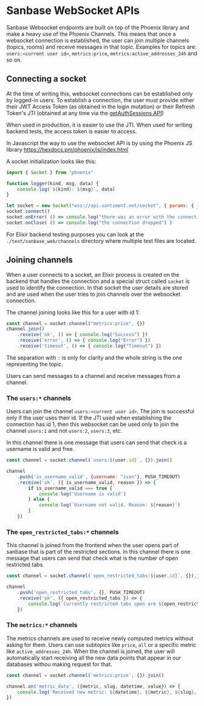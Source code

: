 # Sanbase WebSocket APIs

Sanbase Websocket endpoints are built on top of the Phoenix library and make a
heavy use of the Phoenix Channels. This means that once a websocket connection
is established, the user can join multiple channels (topics, rooms) and receive
messages in that topic. Examples for topics are: `users:<current user id>`,
`metrics:price`, `metrics:active_addresses_24h` and so on.

## Connecting a socket

At the time of writing this, websocket connections can be established only by
logged-in users. To establish a connection, the user must provide either their
JWT Access Token (as obtained in the login mutation) or their Refresh Token's
JTI (obtained at any time via the [getAuthSessions
API](https://api.santiment.net/graphiql?query=%7B%0A%20%20getAuthSessions%20%7B%0A%20%20%20%20jti%0A%20%20%20%20isCurrent%0A%20%20%7D%0A%7D%0A))

When used in production, it is easier to use the JTI. When used for writing backend tests, the access token is easier to access.

In Javascript the way to use the websocket API is by using the Phoenix JS library https://hexdocs.pm/phoenix/js/index.html

A socket initialization looks like this:
```js
import { Socket } from "phoenix"

function logger(kind, msg, data) {
    console.log(`${kind}: ${msg}`, data)
}

let socket = new Socket("wss://api.santiment.net/socket", { params: { jti: "your-jti-goes-here" }})
socket.connect()
socket.onError( () => console.log("there was an error with the connection!") )
socket.onClose( () => console.log("the connection dropped") )
```

For Elixir backend testing purposes you can look at the `./test/sanbase_web/channels` directory where multiple test files are located.

## Joining channels

When a user connects to a socket, an Elixir process is created on the backend that handles the connection and a special struct called `socket` is used to identify the connection.
In that socket the user details are stored and are used when the user tries to join channels over the websocket connection.

The channel joining looks like this for a user with id 1:
```js
const channel = socket.channel("metrics:price", {})
channel.join()
    .receive('ok', () => { console.log("Success") })
    .receive('error', () => { console.log("Error") })
    .receive('timeout', () => { console.log("Timeout") })
```

The separation with `:` is only for clarity and the whole string is the one representing the topic.

Users can send messages to a channel and receive messages from a channel.

### The `users:*` channels

Users can join the channel `users:<current user id>`. The join is successful only if the user uses their id. If the JTI used when establishing the connection has id 1, then this websocket can be used only to join the channel `users:1` and not `users:2`, `users:3`, etc.

In this channel there is one message that users can send that check is a username is valid and free.
```js
const channel = socket.channel(`users:${user.id}`, {}).join()

channel
    .push('is_username_valid', {username: "ivan"}, PUSH_TIMEOUT)
    .receive('ok', ({ is_username_valid, reason }) => {
        if is_username_valid === true {
            console.log('Username is valid')
        } else {
            console.log(`Username not valid. Reason: ${reason}`)
        }
    })
```

### The `open_restricted_tabs:*` channels

This channel is joined from the frontend when the user opens part of sanbase that is part of the restricted sections.
In this channel there is one message that users can send that check what is the number of open restricted tabs.
```js
const channel = socket.channel(`open_restricted_tabs:${user.id}`, {}).join()

channel
    .push('open_restricted_tabs', {}, PUSH_TIMEOUT)
    .receive('ok', ({ open_restricted_tabs }) => {
        console.log(`Currently restricted tabs open are ${open_restricted_tabds}`)
    })
```

### The `metrics:*` channels

The metrics channels are used to receive newly computed metrics without asking for them.
Users can use subtopics like `price`, `all` or a specific metric like `active_addresses_24h`.
When the channel is joined, the user will automatically start receiving all the new data points
that appear in our databases withou making request for that.

```js
const channel = socket.channel(`metrics:price`, {}).join()

channel.on('metric_data', ({metric, slug, datetime, value}) => {
    console.log(`Received new metric: ${datetime}, ${metric}, ${slug}, ${value}`)
})